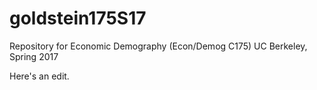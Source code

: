 # goldstein175S17
Repository for Economic Demography (Econ/Demog C175) UC Berkeley, Spring 2017

Here's an edit.
